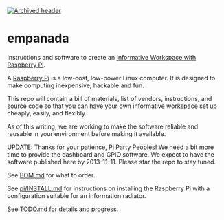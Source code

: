 [![Archived header](https://github.com/newrelic/open-source-office/raw/master/examples/categories/images/Archived.png)](https://github.com/newrelic/open-source-office/blob/master/examples/categories/index.md#archived)

empanada
========

Instructions and software to create an [Informative Workspace with Raspberry
Pi](http://velocityconf.com/velocityny2013/public/schedule/detail/29924).

A [Raspberry Pi](http://www.raspberrypi.org/) is a low-cost, low-power
Linux computer. It is designed to make computing inexpensive, hackable and fun.

This repo will contain a bill of materials, list of vendors, instructions, and
source code so that you can have your own informative workspace set up
cheaply, easily, and flexibly.

As of this writing, we are working to make the
software reliable and reusable in your environment before making it available.

UPDATE: Thanks for your patience, Pi Party Peoples! We need a bit more time
to provide the dashboard and GPIO software. We expect to have the software
published here by 2013-11-11. Please star the repo to stay tuned.

See [BOM.md](BOM.md) for what to order.

See [pi/INSTALL.md](pi/INSTALL.md) for instructions on installing the Raspberry Pi with
a configuration suitable for an information radiator.

See [TODO.md](TODO.md) for details and progress.

